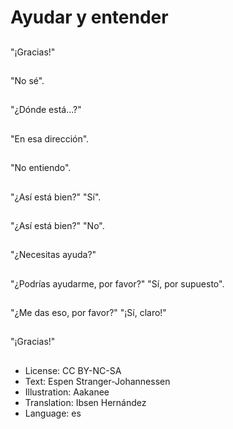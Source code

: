 # Ayudar y entender

##
"¡Gracias!"

##
"No sé".

##
"¿Dónde está...?"

##
"En esa dirección".

##
"No entiendo".

##
"¿Así está bien?" "Sí".

##
"¿Así está bien?" "No".

##
"¿Necesitas ayuda?"

##
"¿Podrías ayudarme, por favor?" "Sí, por supuesto".

##
"¿Me das eso, por favor?" "¡Sí, claro!"

##
"¡Gracias!"

##
* License: CC BY-NC-SA
* Text: Espen Stranger-Johannessen
* Illustration: Aakanee
* Translation: Ibsen Hernández
* Language: es
